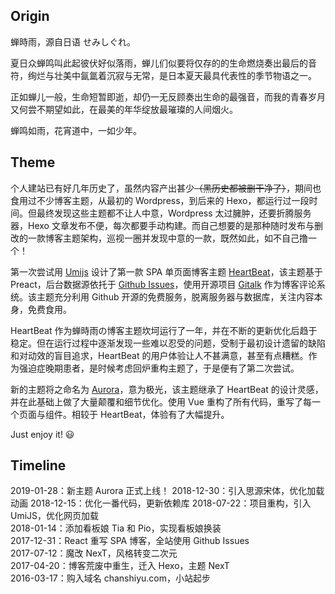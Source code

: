 ## Origin

蝉時雨，源自日语 せみしぐれ。

夏日众蝉鸣叫此起彼伏好似落雨，蝉儿们似要将仅存的的生命燃烧奏出最后的音符，绚烂与壮美中氤氲着沉寂与无常，是日本夏天最具代表性的季节物语之一。

正如蝉儿一般，生命短暂即逝，却仍一无反顾奏出生命的最强音，而我的青春岁月又何尝不期望如此，在最美的年华绽放最璀璨的人间烟火。

蝉鸣如雨，花宵道中，一如少年。

## Theme

个人建站已有好几年历史了，虽然内容产出甚少~~（黑历史都被删干净了）~~，期间也食用过不少博客主题，从最初的 Wordpress，到后来的 Hexo，都运行过一段时间。但最终发现这些主题都不让人中意，Wordpress 太过臃肿，还要折腾服务器，Hexo 文章发布不便，每次都要手动构建。而自己想要的是那种随时发布与删改的一款博客主题架构，巡视一圈并发现中意的一款，既然如此，如不自己撸一个！

第一次尝试用 [Umijs](https://umijs.org/zh/) 设计了第一款 SPA 单页面博客主题 [HeartBeat](https://github.com/chanshiyucx/heart-beat)，该主题基于 Preact，后台数据源依托于 [Github Issues](https://developer.github.com/v3/issues/)，使用开源项目 [Gitalk](https://github.com/gitalk/gitalk) 作为博客评论系统。该主题充分利用 Github 开源的免费服务，脱离服务器与数据库，关注内容本身，免费食用。

HeartBeat 作为蝉時雨の博客主题坎坷运行了一年，并在不断的更新优化后趋于稳定。但在运行过程中逐渐发现一些难以忍受的问题，受制于最初设计遗留的缺陷和对动效的盲目追求，HeartBeat 的用户体验让人不甚满意，甚至有点糟糕。作为强迫症晚期患者，是时候考虑回炉重构主题了，于是便有了第二次尝试。

新的主题将之命名为 [Aurora](https://github.com/chanshiyucx/aurora)，意为极光，该主题继承了 HeartBeat 的设计灵感，并在此基础上做了大量颠覆和细节优化。使用 Vue 重构了所有代码，重写了每一个页面与组件。相较于 HeartBeat，体验有了大幅提升。

Just enjoy it! 😃

## Timeline

2019-01-28：新主题 Aurora 正式上线！
2018-12-30：引入思源宋体，优化加载动画
2018-12-15：优化一番代码，更新依赖库
2018-07-22：项目重构，引入 UmiJS，优化网页加载  
2018-01-14：添加看板娘 Tia 和 Pio，实现看板娘换装  
2017-12-31：React 重写 SPA 博客，全站使用 Github Issues  
2017-07-12：魔改 NexT，风格转变二次元  
2017-04-20：博客荒废中重生，迁入 Hexo，主题 NexT  
2016-03-17：购入域名 chanshiyu.com，小站起步
